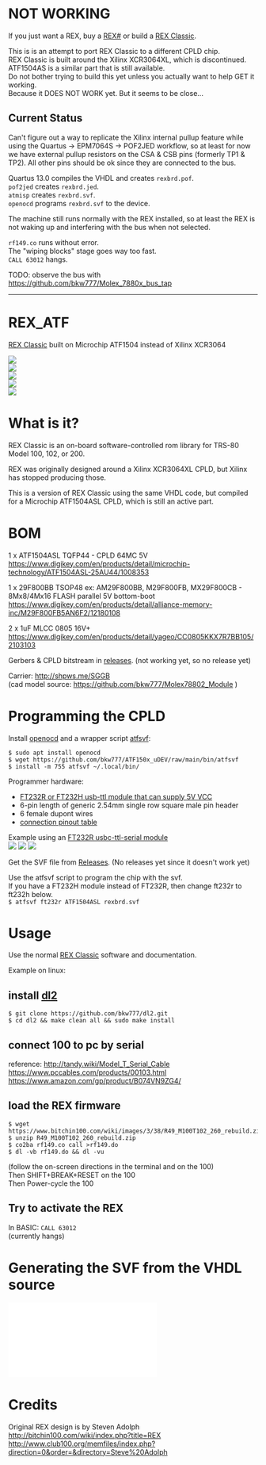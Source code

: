 # NOT WORKING

If you just want a REX, buy a [REX#](https://bitchin100.com/wiki/index.php?title=REXsharp) or build a [REX Classic](https://github.com/bkw777/REX_Classic).

This is is an attempt to port REX Classic to a different CPLD chip.  
REX Classic is built around the Xilinx XCR3064XL, which is discontinued.  
ATF1504AS is a similar part that is still available.  
Do not bother trying to build this yet unless you actually want to help GET it working.  
Because it DOES NOT WORK yet. But it seems to be close...  


## Current Status

Can't figure out a way to replicate the Xilinx internal pullup feature while using the Quartus -> EPM7064S -> POF2JED workflow, so at least for now we have external pullup resistors on the CSA & CSB pins (formerly TP1 & TP2). All other pins should be ok since they are connected to the bus.

Quartus 13.0 compiles the VHDL and creates `rexbrd.pof`.  
`pof2jed` creates `rexbrd.jed`.  
`atmisp` creates `rexbrd.svf`.  
`openocd` programs `rexbrd.svf` to the device.  

The machine still runs normally with the REX installed, so at least the REX is not waking up and interfering with the bus when not selected.

`rf149.co` runs without error.  
The "wiping blocks" stage goes way too fast.  
`CALL 63012` hangs.

TODO: observe the bus with https://github.com/bkw777/Molex_7880x_bus_tap

----
# REX_ATF

[REX Classic](http://tandy.wiki/REX) built on Microchip ATF1504 instead of Xilinx XCR3064

![](PCB/out/REX_ATF.1.jpg)  
![](PCB/out/REX_ATF.2.jpg)  
![](PCB/out/REX_ATF.top.jpg)  
![](PCB/out/REX_ATF.bottom.jpg)  
![](PCB/out/REX_ATF.svg)  

# What is it?

REX Classic is an on-board software-controlled rom library for TRS-80 Model 100, 102, or 200.

REX was originally designed around a Xilinx XCR3064XL CPLD, but Xilinx has stopped producing those.

This is a version of REX Classic using the same VHDL code, but compiled for a Microchip ATF1504ASL CPLD, which is still an active part.

# BOM

1 x ATF1504ASL TQFP44 - CPLD 64MC 5V  
https://www.digikey.com/en/products/detail/microchip-technology/ATF1504ASL-25AU44/1008353

1 x 29F800BB TSOP48 ex: AM29F800BB, M29F800FB, MX29F800CB - 8Mx8/4Mx16 FLASH parallel 5V bottom-boot  
https://www.digikey.com/en/products/detail/alliance-memory-inc/M29F800FB5AN6F2/12180108

2 x 1uF MLCC 0805 16V+  
https://www.digikey.com/en/products/detail/yageo/CC0805KKX7R7BB105/2103103

Gerbers & CPLD bitstream in [releases](../../releases/latest). (not working yet, so no release yet)

Carrier: http://shpws.me/SGGB  
(cad model source: https://github.com/bkw777/Molex78802_Module )

# Programming the CPLD
Install [openocd](https://openocd.org/) and a wrapper script [atfsvf](https://github.com/bkw777/ATF150x_uDEV/blob/main/bin/atfsvf):  
```
$ sudo apt install openocd
$ wget https://github.com/bkw777/ATF150x_uDEV/raw/main/bin/atfsvf
$ install -m 755 atfsvf ~/.local/bin/
```

Programmer hardware:  
 * [FT232R or FT232H usb-ttl module that can supply 5V VCC](https://github.com/bkw777/ATF150x_uDEV/blob/main/programming.md#hardware)
 * 6-pin length of generic 2.54mm single row square male pin header
 * 6 female dupont wires
 * [connection pinout table](https://github.com/bkw777/ATF150x_uDEV/blob/main/programming.md#hardware)

Example using an [FT232R usbc-ttl-serial module](https://amazon.com/dp/B0CQVB6JFV)  
![](HDL/prg1.jpg)
![](HDL/prg2.jpg)
![](HDL/prg3.jpg)

Get the SVF file from [Releases](../../releases/latest). (No releases yet since it doesn't work yet)

Use the atfsvf script to program the chip with the svf.  
If you have a FT232H module instead of FT232R, then change ft232r to ft232h below.  
`$ atfsvf ft232r ATF1504ASL rexbrd.svf`


# Usage
Use the normal [REX Classic](http://bitchin100.com/wiki/index.php?title=REXclassic) software and documentation.

Example on linux:

## install [dl2](https://github.com/bkw777/dl2)
```
$ git clone https://github.com/bkw777/dl2.git
$ cd dl2 && make clean all && sudo make install
```

## connect 100 to pc by serial
reference: http://tandy.wiki/Model_T_Serial_Cable  
https://www.pccables.com/products/00103.html  
https://www.amazon.com/gp/product/B074VN9ZG4/  

## load the REX firmware
```
$ wget https://www.bitchin100.com/wiki/images/3/38/R49_M100T102_260_rebuild.zip
$ unzip R49_M100T102_260_rebuild.zip
$ co2ba rf149.co call >rf149.do
$ dl -vb rf149.do && dl -vu
```
(follow the on-screen directions in the terminal and on the 100)  
Then SHIFT+BREAK+RESET on the 100  
Then Power-cycle the 100  

## Try to activate the REX
In BASIC: `CALL 63012`  
(currently hangs)

# Generating the SVF from the VHDL source
![HDL/Compile_HDL.md](HDL/Compile_HDL.md)


# Credits
Original REX design is by Steven Adolph  
http://bitchin100.com/wiki/index.php?title=REX  
http://www.club100.org/memfiles/index.php?direction=0&order=&directory=Steve%20Adolph

